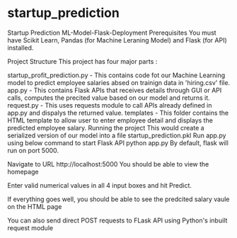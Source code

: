 # startup_prediction
Startup Prediction
ML-Model-Flask-Deployment
Prerequisites
You must have Scikit Learn, Pandas (for Machine Leraning Model) and Flask (for API) installed.

Project Structure
This project has four major parts :

startup_profit_prediction.py - This contains code fot our Machine Learning model to predict employee salaries absed on trainign data in 'hiring.csv' file.
app.py - This contains Flask APIs that receives details through GUI or API calls, computes the precited value based on our model and returns it.
request.py - This uses requests module to call APIs already defined in app.py and dispalys the returned value.
templates - This folder contains the HTML template to allow user to enter employee detail and displays the predicted employee salary.
Running the project
This would create a serialized version of our model into a file startup_prediction.pkl
Run app.py using below command to start Flask API
python app.py
By default, flask will run on port 5000.

Navigate to URL http://localhost:5000
You should be able to view the homepage 

Enter valid numerical values in all 4 input boxes and hit Predict.

If everything goes well, you should be able to see the predcited salary vaule on the HTML page

You can also send direct POST requests to FLask API using Python's inbuilt request module 

